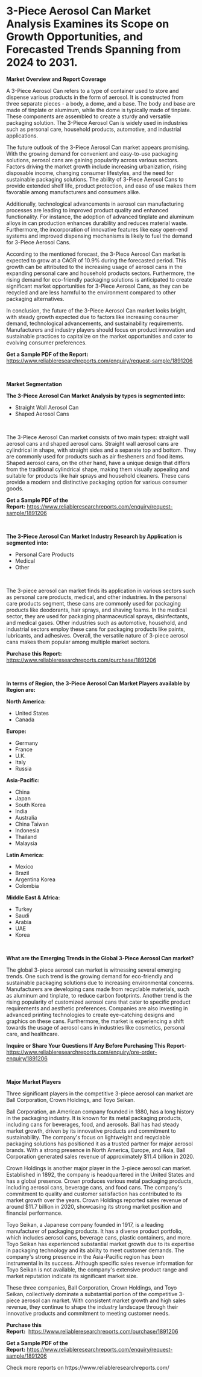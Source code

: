 <p><h1>3-Piece Aerosol Can Market Analysis Examines its Scope on Growth Opportunities, and Forecasted Trends Spanning from 2024 to 2031.</h1></p><p><strong>Market Overview and Report Coverage</strong></p>
<p><p>A 3-Piece Aerosol Can refers to a type of container used to store and dispense various products in the form of aerosol. It is constructed from three separate pieces - a body, a dome, and a base. The body and base are made of tinplate or aluminum, while the dome is typically made of tinplate. These components are assembled to create a sturdy and versatile packaging solution. The 3-Piece Aerosol Can is widely used in industries such as personal care, household products, automotive, and industrial applications.</p><p>The future outlook of the 3-Piece Aerosol Can market appears promising. With the growing demand for convenient and easy-to-use packaging solutions, aerosol cans are gaining popularity across various sectors. Factors driving the market growth include increasing urbanization, rising disposable income, changing consumer lifestyles, and the need for sustainable packaging solutions. The ability of 3-Piece Aerosol Cans to provide extended shelf life, product protection, and ease of use makes them favorable among manufacturers and consumers alike.</p><p>Additionally, technological advancements in aerosol can manufacturing processes are leading to improved product quality and enhanced functionality. For instance, the adoption of advanced tinplate and aluminum alloys in can production enhances durability and reduces material waste. Furthermore, the incorporation of innovative features like easy open-end systems and improved dispensing mechanisms is likely to fuel the demand for 3-Piece Aerosol Cans.</p><p>According to the mentioned forecast, the 3-Piece Aerosol Can market is expected to grow at a CAGR of 10.9% during the forecasted period. This growth can be attributed to the increasing usage of aerosol cans in the expanding personal care and household products sectors. Furthermore, the rising demand for eco-friendly packaging solutions is anticipated to create significant market opportunities for 3-Piece Aerosol Cans, as they can be recycled and are less harmful to the environment compared to other packaging alternatives.</p><p>In conclusion, the future of the 3-Piece Aerosol Can market looks bright, with steady growth expected due to factors like increasing consumer demand, technological advancements, and sustainability requirements. Manufacturers and industry players should focus on product innovation and sustainable practices to capitalize on the market opportunities and cater to evolving consumer preferences.</p></p>
<p><strong>Get a Sample PDF of the Report:</strong> <a href="https://www.reliableresearchreports.com/enquiry/request-sample/1891206">https://www.reliableresearchreports.com/enquiry/request-sample/1891206</a></p>
<p>&nbsp;</p>
<p><strong>Market Segmentation</strong></p>
<p><strong>The 3-Piece Aerosol Can Market Analysis by types is segmented into:</strong></p>
<p><ul><li>Straight Wall Aerosol Can</li><li>Shaped Aerosol Cans</li></ul></p>
<p>&nbsp;</p>
<p><p>The 3-Piece Aerosol Can market consists of two main types: straight wall aerosol cans and shaped aerosol cans. Straight wall aerosol cans are cylindrical in shape, with straight sides and a separate top and bottom. They are commonly used for products such as air fresheners and food items. Shaped aerosol cans, on the other hand, have a unique design that differs from the traditional cylindrical shape, making them visually appealing and suitable for products like hair sprays and household cleaners. These cans provide a modern and distinctive packaging option for various consumer goods.</p></p>
<p><strong>Get a Sample PDF of the Report:</strong>&nbsp;<a href="https://www.reliableresearchreports.com/enquiry/request-sample/1891206">https://www.reliableresearchreports.com/enquiry/request-sample/1891206</a></p>
<p>&nbsp;</p>
<p><strong>The 3-Piece Aerosol Can Market Industry Research by Application is segmented into:</strong></p>
<p><ul><li>Personal Care Products</li><li>Medical</li><li>Other</li></ul></p>
<p>&nbsp;</p>
<p><p>The 3-piece aerosol can market finds its application in various sectors such as personal care products, medical, and other industries. In the personal care products segment, these cans are commonly used for packaging products like deodorants, hair sprays, and shaving foams. In the medical sector, they are used for packaging pharmaceutical sprays, disinfectants, and medical gases. Other industries such as automotive, household, and industrial sectors employ these cans for packaging products like paints, lubricants, and adhesives. Overall, the versatile nature of 3-piece aerosol cans makes them popular among multiple market sectors.</p></p>
<p><strong>Purchase this Report:</strong>&nbsp; <a href="https://www.reliableresearchreports.com/purchase/1891206">https://www.reliableresearchreports.com/purchase/1891206</a></p>
<p>&nbsp;</p>
<p><strong>In terms of Region, the 3-Piece Aerosol Can Market Players available by Region are:</strong></p>
<p>
    <p> <strong> North America: </strong>
        <ul>
            <li>United States</li>
            <li>Canada</li>
        </ul>
        </p> 
    <p> <strong> Europe: </strong>
        <ul>
            <li>Germany</li>
            <li>France</li>
            <li>U.K.</li>
            <li>Italy</li>
            <li>Russia</li>
        </ul>
        </p> 
    <p> <strong> Asia-Pacific: </strong>
        <ul>
            <li>China</li>
            <li>Japan</li>
            <li>South Korea</li>
            <li>India</li>
            <li>Australia</li>
            <li>China Taiwan</li>
            <li>Indonesia</li>
            <li>Thailand</li>
            <li>Malaysia</li>
        </ul>
        </p> 
    <p> <strong> Latin America: </strong>
        <ul>
            <li>Mexico</li>
            <li>Brazil</li>
            <li>Argentina Korea</li>
            <li>Colombia</li>
        </ul>
        </p> 
    <p> <strong> Middle East & Africa: </strong>
        <ul>
            <li>Turkey</li>
            <li>Saudi</li>
            <li>Arabia</li>
            <li>UAE</li>
            <li>Korea</li>
        </ul>
    </p>
    </p>
<p>&nbsp;</p>
<p><strong>What are the Emerging Trends in the Global 3-Piece Aerosol Can market?</strong></p>
<p><p>The global 3-piece aerosol can market is witnessing several emerging trends. One such trend is the growing demand for eco-friendly and sustainable packaging solutions due to increasing environmental concerns. Manufacturers are developing cans made from recyclable materials, such as aluminum and tinplate, to reduce carbon footprints. Another trend is the rising popularity of customized aerosol cans that cater to specific product requirements and aesthetic preferences. Companies are also investing in advanced printing technologies to create eye-catching designs and graphics on these cans. Furthermore, the market is experiencing a shift towards the usage of aerosol cans in industries like cosmetics, personal care, and healthcare.</p></p>
<p><strong>Inquire or Share Your Questions If Any Before Purchasing This Report</strong>- <a href="https://www.reliableresearchreports.com/enquiry/pre-order-enquiry/1891206">https://www.reliableresearchreports.com/enquiry/pre-order-enquiry/1891206</a></p>
<p>&nbsp;</p>
<p><strong>Major Market Players</strong></p>
<p><p>Three significant players in the competitive 3-piece aerosol can market are Ball Corporation, Crown Holdings, and Toyo Seikan. </p><p>Ball Corporation, an American company founded in 1880, has a long history in the packaging industry. It is known for its metal packaging products, including cans for beverages, food, and aerosols. Ball has had steady market growth, driven by its innovative products and commitment to sustainability. The company's focus on lightweight and recyclable packaging solutions has positioned it as a trusted partner for major aerosol brands. With a strong presence in North America, Europe, and Asia, Ball Corporation generated sales revenue of approximately $11.4 billion in 2020.</p><p>Crown Holdings is another major player in the 3-piece aerosol can market. Established in 1892, the company is headquartered in the United States and has a global presence. Crown produces various metal packaging products, including aerosol cans, beverage cans, and food cans. The company's commitment to quality and customer satisfaction has contributed to its market growth over the years. Crown Holdings reported sales revenue of around $11.7 billion in 2020, showcasing its strong market position and financial performance.</p><p>Toyo Seikan, a Japanese company founded in 1917, is a leading manufacturer of packaging products. It has a diverse product portfolio, which includes aerosol cans, beverage cans, plastic containers, and more. Toyo Seikan has experienced substantial market growth due to its expertise in packaging technology and its ability to meet customer demands. The company's strong presence in the Asia-Pacific region has been instrumental in its success. Although specific sales revenue information for Toyo Seikan is not available, the company's extensive product range and market reputation indicate its significant market size.</p><p>These three companies, Ball Corporation, Crown Holdings, and Toyo Seikan, collectively dominate a substantial portion of the competitive 3-piece aerosol can market. With consistent market growth and high sales revenue, they continue to shape the industry landscape through their innovative products and commitment to meeting customer needs.</p></p>
<p><strong>Purchase this Report:</strong>&nbsp;&nbsp;<a href="https://www.reliableresearchreports.com/purchase/1891206">https://www.reliableresearchreports.com/purchase/1891206</a></p>
<p></p>
<p><strong>Get a Sample PDF of the Report:</strong>&nbsp;<a href="https://www.reliableresearchreports.com/enquiry/request-sample/1891206">https://www.reliableresearchreports.com/enquiry/request-sample/1891206</a></p>
<p>Check more reports on https://www.reliableresearchreports.com/</p>